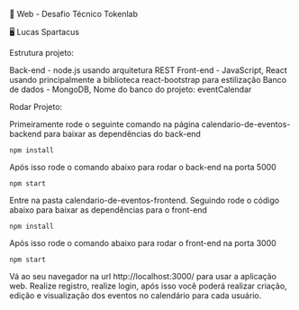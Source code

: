 :test_tube: Web - Desafio Técnico Tokenlab

:desktop_computer: Lucas Spartacus

Estrutura projeto:

Back-end - node.js usando arquitetura REST
Front-end - JavaScript, React usando principalmente a biblioteca react-bootstrap para estilização
Banco de dados - MongoDB, Nome do banco do projeto: eventCalendar

Rodar Projeto:

Primeiramente rode o seguinte comando na página calendario-de-eventos-backend para baixar as dependências do back-end

```
npm install
```

Após isso rode o comando abaixo para rodar o back-end na porta 5000

```
npm start
```

Entre na pasta calendario-de-eventos-frontend.
Seguindo rode o código abaixo para baixar as dependências para o front-end

```
npm install
```

Após isso rode o comando abaixo para rodar o front-end na porta 3000

```
npm start
```

Vá ao seu navegador na url http://localhost:3000/ para usar a aplicação web.
Realize registro, realize login, após isso você poderá realizar criação, edição e visualização dos eventos no calendário para cada usuário.
